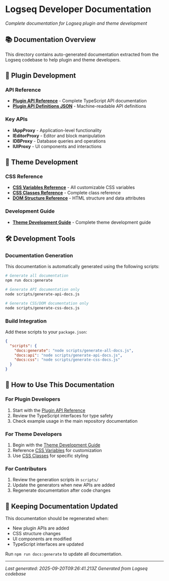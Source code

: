 # Logseq Developer Documentation

*Complete documentation for Logseq plugin and theme development*

## 📚 Documentation Overview

This directory contains auto-generated documentation extracted from the Logseq codebase to help plugin and theme developers.

## 🔌 Plugin Development

### API Reference
- **[Plugin API Reference](./plugin-api-reference.md)** - Complete TypeScript API documentation
- **[Plugin API Definitions JSON](./plugin-api-definitions.json)** - Machine-readable API definitions

### Key APIs
- **IAppProxy** - Application-level functionality
- **IEditorProxy** - Editor and block manipulation  
- **IDBProxy** - Database queries and operations
- **IUIProxy** - UI components and interactions

## 🎨 Theme Development

### CSS Reference
- **[CSS Variables Reference](./css-variables-reference.md)** - All customizable CSS variables
- **[CSS Classes Reference](./css-classes-reference.md)** - Complete class reference
- **[DOM Structure Reference](./dom-structure-reference.md)** - HTML structure and data attributes

### Development Guide
- **[Theme Development Guide](./theme-development-guide.md)** - Complete theme development guide

## 🛠 Development Tools

### Documentation Generation
This documentation is automatically generated using the following scripts:

```bash
# Generate all documentation
npm run docs:generate

# Generate API documentation only  
node scripts/generate-api-docs.js

# Generate CSS/DOM documentation only
node scripts/generate-css-docs.js
```

### Build Integration
Add these scripts to your `package.json`:

```json
{
  "scripts": {
    "docs:generate": "node scripts/generate-all-docs.js",
    "docs:api": "node scripts/generate-api-docs.js", 
    "docs:css": "node scripts/generate-css-docs.js"
  }
}
```

## 📖 How to Use This Documentation

### For Plugin Developers
1. Start with the [Plugin API Reference](./plugin-api-reference.md)
2. Review the TypeScript interfaces for type safety
3. Check example usage in the main repository documentation

### For Theme Developers  
1. Begin with the [Theme Development Guide](./theme-development-guide.md)
2. Reference [CSS Variables](./css-variables-reference.md) for customization
3. Use [CSS Classes](./css-classes-reference.md) for specific styling

### For Contributors
1. Review the generation scripts in `scripts/`
2. Update the generators when new APIs are added
3. Regenerate documentation after code changes

## 🔄 Keeping Documentation Updated

This documentation should be regenerated when:
- New plugin APIs are added
- CSS structure changes  
- UI components are modified
- TypeScript interfaces are updated

Run `npm run docs:generate` to update all documentation.

---

*Last generated: 2025-09-20T09:26:41.213Z*
*Generated from Logseq codebase*
